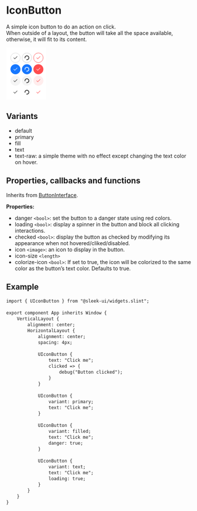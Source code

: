 # IconButton
A simple icon button to do an action on click.  
When outside of a layout, the button will take all the space available, otherwise, it will fit to its content.  

![icon-button presentation](images/icon-button.png)

## Variants
- default
- primary
- fill
- text
- text-raw: a simple theme with no effect except changing the text color on hover.

## Properties, callbacks and functions
Inherits from [ButtonInterface](./button-interface.md).  

**Properties:**
- danger `<bool>`: set the button to a danger state using red colors.
- loading `<bool>`: display a spinner in the button and block all clicking interactions.
- checked `<bool>`: display the button as checked by modifying its appearance when not hovered/cliked/disabled.
- icon `<image>`: an icon to display in the button.
- icon-size `<length>`
- colorize-icon `<bool>`: If set to true, the icon will be colorized to the same color as the button’s text color. Defaults to true.

## Example
```slint
import { UIconButton } from "@sleek-ui/widgets.slint";

export component App inherits Window {
	VerticalLayout {
		alignment: center;
		HorizontalLayout {
			alignment: center;
			spacing: 4px;

			UIconButton {
				text: "Click me";
				clicked => {
					debug("Button clicked");
				}
			}

			UIconButton {
				variant: primary;
				text: "Click me";
			}

			UIconButton {
				variant: filled;
				text: "Click me";
				danger: true;
			}

			UIconButton {
				variant: text;
				text: "Click me";
				loading: true;
			}
		}
	}
}
```